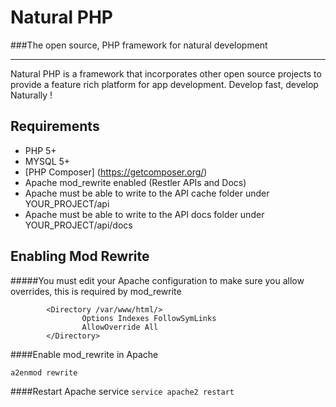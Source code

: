 # Natural PHP
###The open source, PHP framework for natural development
***
Natural PHP is a framework that incorporates other open source projects
to provide a feature rich platform for app development.
Develop fast, develop Naturally !

## Requirements
* PHP 5+
* MYSQL 5+
* [PHP Composer] (https://getcomposer.org/)
* Apache mod_rewrite enabled (Restler APIs and Docs)
* Apache must be able to write to the API cache folder under YOUR_PROJECT/api
* Apache must be able to write to the API docs folder under YOUR_PROJECT/api/docs

## Enabling Mod Rewrite

#####You must edit your Apache configuration to make sure you allow overrides, this is required by mod_rewrite

```
        <Directory /var/www/html/>
                Options Indexes FollowSymLinks
                AllowOverride All
        </Directory>
```
####Enable mod_rewrite in Apache

`a2enmod rewrite`

####Restart Apache service
`service apache2 restart`
